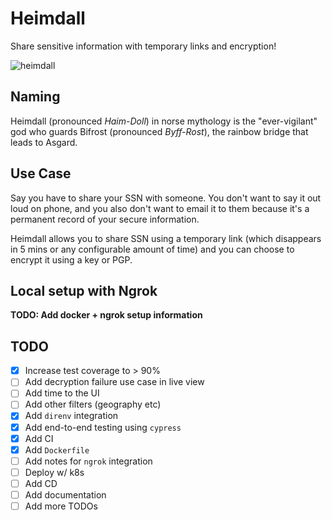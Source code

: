 # Heimdall

Share sensitive information with temporary links and encryption!

![heimdall](https://media4.giphy.com/media/xE1QISPzqbUek/giphy.gif)

## Naming

Heimdall (pronounced _Haim-Doll_) in norse mythology is the "ever-vigilant" god
who guards Bifrost (pronounced _Byff-Rost_), the rainbow bridge that leads to
Asgard.

## Use Case

Say you have to share your SSN with someone. You don't want to say it out loud
on phone, and you also don't want to email it to them because it's a permanent
record of your secure information.

Heimdall allows you to share SSN using a temporary link (which disappears in
5 mins or any configurable amount of time) and you can choose to encrypt it
using a key or PGP.

## Local setup with Ngrok

__TODO: Add docker + ngrok setup information__

## TODO

- [X] Increase test coverage to > 90%
- [ ] Add decryption failure use case in live view
- [ ] Add time to the UI
- [ ] Add other filters (geography etc)
- [X] Add `direnv` integration
- [X] Add end-to-end testing using `cypress`
- [X] Add CI
- [X] Add `Dockerfile`
- [ ] Add notes for `ngrok` integration
- [ ] Deploy w/ k8s
- [ ] Add CD
- [ ] Add documentation
- [ ] Add more TODOs
